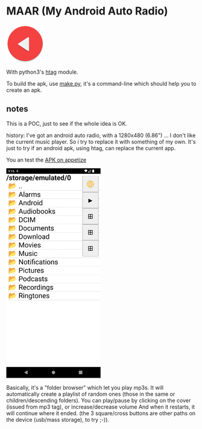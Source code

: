 # MAAR (My Android Auto Radio)

<img src="app/maar.png" width="100" height="100">

With python3's [htag](https://github.com/manatlan/htag) module.

To build the apk, use [make.py](make.md), it's a command-line which should help you to create an apk.


## notes

This is a POC, just to see if the whole idea is OK.

history:  I've got an android auto radio, with a 1280x480 (6.86") ... I don't like the current music player. So i try to replace it with something of my own.
It's just to try if an android apk, using htag, can replace the current app.

You an test the [APK on appetize](https://appetize.io/app/gutxl5u4tznjq4v6ocu3peinba)

<img src="screenshot.png" width="250"> 

Basically, it's a "folder browser" which let you play mp3s. It will automatically create a playlist of random ones (those in the same or children/descending folders).  You can play/pause by clicking on the cover (issued from mp3 tag), or increase/decrease volume
And when it restarts, it will continue where it ended. (the 3 square/cross buttons are other paths on the device (usb/mass storage), to try ;-)).
